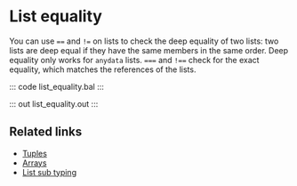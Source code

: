 # List equality

You can use `==` and `!=` on lists to check the deep equality of two lists: two lists are deep equal if they have the same members in the same order. Deep equality only works for `anydata` lists. `===` and `!==` check for the exact equality, which matches the references of the lists.

::: code list_equality.bal :::

::: out list_equality.out :::

## Related links
- [Tuples](/learn/by-example/tuples)
- [Arrays](/learn/by-example/arrays)
- [List sub typing](/learn/by-example/list-subtyping)

[comment]: # (Add equality expression link)
